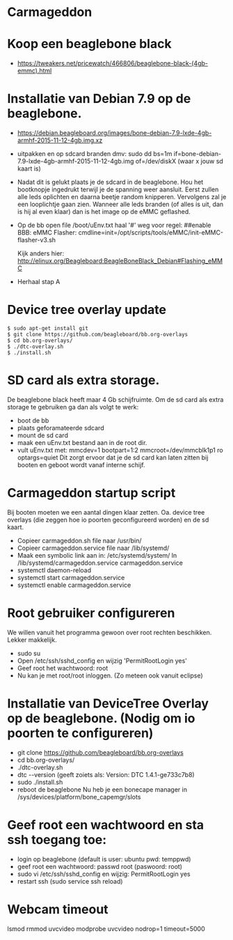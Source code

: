 # Carmageddon

# Koop een beaglebone black
- https://tweakers.net/pricewatch/466806/beaglebone-black-(4gb-emmc).html

# Installatie van Debian 7.9 op de beaglebone.
- https://debian.beagleboard.org/images/bone-debian-7.9-lxde-4gb-armhf-2015-11-12-4gb.img.xz
- uitpakken en op sdcard branden dmv: sudo dd bs=1m if=bone-debian-7.9-lxde-4gb-armhf-2015-11-12-4gb.img of=/dev/diskX (waar x jouw sd kaart is)
- <A> Nadat dit is gelukt plaats je de sdcard in de beaglebone. Hou het bootknopje ingedrukt terwijl je de spanning weer aansluit. Eerst zullen alle leds oplichten en daarna beetje random knipperen. Vervolgens zal je een looplichtje gaan zien. Wanneer alle leds branden (of alles is uit, dan is hij al even klaar) dan is het image op de eMMC geflashed.
- Op de bb open file /boot/uEnv.txt haal '#' weg voor regel: 
  ##enable BBB: eMMC Flasher:
  cmdline=init=/opt/scripts/tools/eMMC/init-eMMC-flasher-v3.sh
  
  Kijk anders hier: http://elinux.org/Beagleboard:BeagleBoneBlack_Debian#Flashing_eMMC
- Herhaal stap A


# Device tree overlay update
    $ sudo apt-get install git
    $ git clone https://github.com/beagleboard/bb.org-overlays
    $ cd bb.org-overlays/
    $ ./dtc-overlay.sh
    $ ./install.sh
    
# SD card als extra storage.
De beaglebone black heeft maar 4 Gb schijfruimte. Om de sd card als extra storage te gebruiken ga dan als volgt te werk:
- boot de bb
- plaats geforamateerde sdcard
- mount de sd card
- maak een uEnv.txt bestand aan in de root dir.
- vult uEnv.txt met:
mmcdev=1
bootpart=1:2
mmcroot=/dev/mmcblk1p1 ro
optargs=quiet
Dit zorgt ervoor dat je de sd card kan laten zitten bij booten en geboot wordt vanaf interne schijf.

# Carmageddon startup script
Bij booten moeten we een aantal dingen klaar zetten. Oa. device tree overlays (die zeggen hoe io poorten geconfigureerd worden) en de sd kaart.
- Copieer carmageddon.sh file naar /usr/bin/
- Copieer carmageddon.service file naar /lib/systemd/
- Maak een symbolic link aan in: /etc/systemd/system/
ln /lib/systemd/carmageddon.service carmageddon.service
- systemctl daemon-reload
- systemctl start carmageddon.service
- systemctl enable carmageddon.service

# Root gebruiker configureren
We willen vanuit het programma gewoon over root rechten beschikken. Lekker makkelijk.
- sudo su
- Open /etc/ssh/sshd_config en wijzig 'PermitRootLogin yes'
- Geef root het wachtwoord: root
- Nu kan je met root/root inloggen. (Zo meteen ook vanuit eclipse)

# Installatie van DeviceTree Overlay op de beaglebone. (Nodig om io poorten te configureren)
- git clone https://github.com/beagleboard/bb.org-overlays
- cd bb.org-overlays/
- ./dtc-overlay.sh
- dtc --version (geeft zoiets als: Version: DTC 1.4.1-ge733c7b8)
- sudo ./install.sh
- reboot de beaglebone
Nu heb je een bonecape manager in /sys/devices/platform/bone_capemgr/slots

# Geef root een wachtwoord en sta ssh toegang toe:
- login op beaglebone (default is user: ubuntu pwd: temppwd)
- geef root een wachtwoord: passwd root (paswoord: root)
- sudo vi /etc/ssh/sshd_config en wijzig: PermitRootLogin yes
- restart ssh (sudo service ssh reload)



# Webcam timeout
lsmod
rmmod uvcvideo
modprobe uvcvideo nodrop=1 timeout=5000


# 